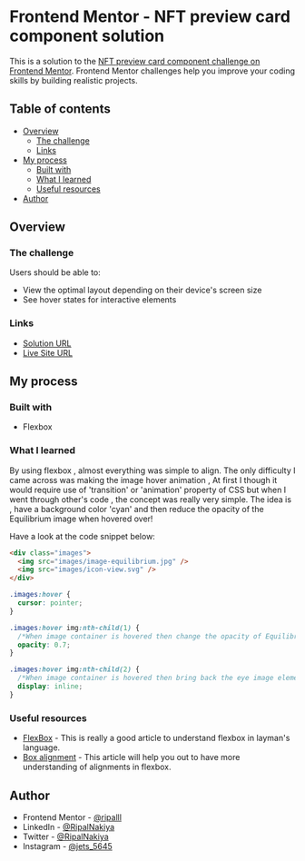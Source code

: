 # Frontend Mentor - NFT preview card component solution

This is a solution to the [NFT preview card component challenge on Frontend Mentor](https://www.frontendmentor.io/challenges/nft-preview-card-component-SbdUL_w0U). Frontend Mentor challenges help you improve your coding skills by building realistic projects.

## Table of contents

- [Overview](#overview)
  - [The challenge](#the-challenge)
  - [Links](#links)
- [My process](#my-process)
  - [Built with](#built-with)
  - [What I learned](#what-i-learned)
  - [Useful resources](#useful-resources)
- [Author](#author)

## Overview

### The challenge

Users should be able to:

- View the optimal layout depending on their device's screen size
- See hover states for interactive elements

### Links

- [Solution URL](https://github.com/ripalnakiya/FM-Project-2.git)
- [Live Site URL](https://ripalnakiya.github.io/FM-Project-2/)

## My process

### Built with

- Flexbox

### What I learned

By using flexbox , almost everything was simple to align.
The only difficulty I came across was making the image hover animation , At first I though it would require use of 'transition' or 'animation' property of CSS but when I went through other's code , the concept was really very simple.
The idea is , have a background color 'cyan' and then reduce the opacity of the Equilibrium image when hovered over!

Have a look at the code snippet below:

```html
<div class="images">
  <img src="images/image-equilibrium.jpg" />
  <img src="images/icon-view.svg" />
</div>
```

```css
.images:hover {
  cursor: pointer;
}

.images:hover img:nth-child(1) {
  /*When image container is hovered then change the opacity of Equilibrium image*/
  opacity: 0.7;
}

.images:hover img:nth-child(2) {
  /*When image container is hovered then bring back the eye image element*/
  display: inline;
}
```

### Useful resources

- [FlexBox](https://css-tricks.com/snippets/css/a-guide-to-flexbox/) - This is really a good article to understand flexbox in layman's language.
- [Box alignment](https://developer.mozilla.org/en-US/docs/Web/CSS/CSS_Box_Alignment/Box_Alignment_in_Flexbox) - This article will help you out to have more understanding of alignments in flexbox.

## Author

- Frontend Mentor - [@ripalll](https://www.frontendmentor.io/profile/ripalll)
- LinkedIn - [@RipalNakiya](https://www.linkedin.com/in/ripal-nakiya-0a96a4203/)
- Twitter - [@RipalNakiya](https://twitter.com/RipalNakiya)
- Instagram - [@jets_5645](https://www.instagram.com/jets_5645/?hl=en)
